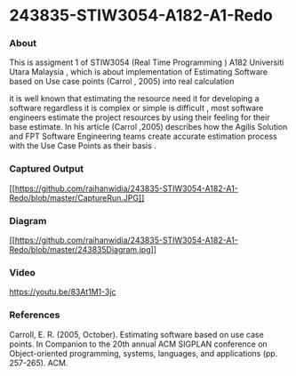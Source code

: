 # 243835-STIW3054-A182-A1-Redo


### About 
This is assigment 1 of STIW3054 (Real Time Programming ) A182 Universiti Utara Malaysia , 
which is about implementation of   Estimating Software based on 
Use case points (Carrol , 2005) into real calculation

it is well known that estimating the resource need it for developing a software regardless it is complex or simple is difficult , most software engineers estimate the project resources by using their feeling for their base estimate. In his article (Carrol ,2005) describes how the Agilis Solution and FPT Software Engineering teams create accurate estimation process with the Use Case Points as their basis . 


### Captured Output 

[[https://github.com/raihanwidia/243835-STIW3054-A182-A1-Redo/blob/master/CaptureRun.JPG]]

### Diagram

[[https://github.com/raihanwidia/243835-STIW3054-A182-A1-Redo/blob/master/243835Diagram.jpg]]

### Video

https://youtu.be/83At1M1-3jc

### References

Carroll, E. R. (2005, October). Estimating software based on use case points. In Companion to the 20th annual ACM SIGPLAN conference on Object-oriented programming, systems, languages, and applications (pp. 257-265). ACM.
